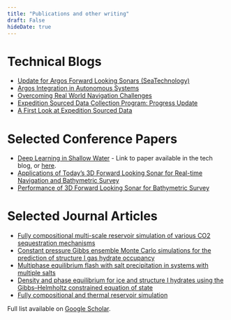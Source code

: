 ```yaml
---
title: "Publications and other writing"
draft: False
hideDate: true
---
```

# Technical Blogs
- [Update for Argos Forward Looking Sonars (SeaTechnology)](https://lsc-pagepro.mydigitalpublication.com/publication/?m=60787&i=741069&p=10&ver=html5)
- [Argos Integration in Autonomous Systems](http://www.farsounder.com/technology/blog/argos-integration-autonomous-systems)
- [Overcoming Real World Navigation Challenges](http://www.farsounder.com/technology/blog/overcoming-real-world-navigation-challenges)
- [Expedition Sourced Data Collection Program: Progress Update](http://www.farsounder.com/technology/blog/expedition-sourced-data-collection-program-progress-update)
- [A First Look at Expedition Sourced Data](http://www.farsounder.com/technology/blog/first-look-expedition-sourced-data)
# Selected Conference Papers
- [Deep Learning in Shallow Water](http://www.farsounder.com/technology/blog/deep-learning-shallow-water) - Link to paper available in the tech blog, or [here](https://static1.squarespace.com/static/60cce3169290423b889a1b09/t/61f05ce9db45d603450c470b/1643142379212/oceans_18.pdf).
- [Applications of Today’s 3D Forward Looking Sonar
for Real-time Navigation and Bathymetric Survey](https://static1.squarespace.com/static/60cce3169290423b889a1b09/t/61f056191aba81541da5c23f/1643140633817/3dfls_applications_oceans_2017.pdf)
- [Performance of 3D Forward Looking Sonar for Bathymetric Survey](https://static1.squarespace.com/static/60cce3169290423b889a1b09/t/61f05596ebf9c569d2384247/1643140505426/3dfls_bathymetry_oceans_2017.pdf)

# Selected Journal Articles
- [Fully compositional multi-scale reservoir simulation of various CO2 sequestration mechanisms](https://www.sciencedirect.com/science/article/abs/pii/S0098135416303076)
- [Constant pressure Gibbs ensemble Monte Carlo simulations for the prediction of structure I gas hydrate occupancy](https://www.sciencedirect.com/science/article/abs/pii/S1875510015002826)
- [Multiphase equilibrium flash with salt precipitation in systems with multiple salts](https://www.sciencedirect.com/science/article/abs/pii/S0263876214002123)
- [Density and phase equilibrium for ice and structure I hydrates using the Gibbs–Helmholtz constrained equation of state](https://www.sciencedirect.com/science/article/abs/pii/S0263876214002688)
- [Fully compositional and thermal reservoir simulation](https://www.sciencedirect.com/science/article/abs/pii/S0098135413003864)

Full list available on [Google Scholar](https://scholar.google.com/citations?user=qreLbyMAAAAJ).
